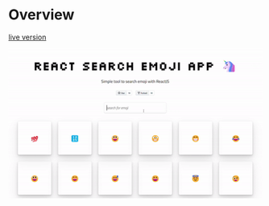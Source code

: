 

 # Overview
 [live version](https://emoji-finder-app.vercel.app/)
 

 
 ![alt text](./src/data/overview.gif)
 
